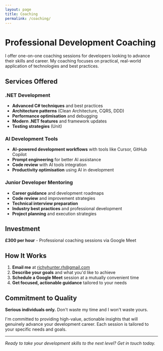 ```yaml
---
layout: page
title: Coaching
permalink: /coaching/
---
```


# Professional Development Coaching

I offer one-on-one coaching sessions for developers looking to advance their skills and career. My coaching focuses on practical, real-world application of technologies and best practices.

## Services Offered

### .NET Development
- **Advanced C# techniques** and best practices
- **Architecture patterns** (Clean Architecture, CQRS, DDD)
- **Performance optimisation** and debugging
- **Modern .NET features** and framework updates
- **Testing strategies** (Unit)

### AI Development Tools
- **AI-powered development workflows** with tools like Cursor, GitHub Copilot
- **Prompt engineering** for better AI assistance
- **Code review** with AI tools integration
- **Productivity optimisation** using AI in development

### Junior Developer Mentoring
- **Career guidance** and development roadmaps
- **Code review** and improvement strategies
- **Technical interview preparation**
- **Industry best practices** and professional development
- **Project planning** and execution strategies

## Investment

**£300 per hour** - Professional coaching sessions via Google Meet

## How It Works

1. **Email me** at [richyhunter.rh@gmail.com](mailto:richyhunter.rh@gmail.com)
2. **Describe your goals** and what you'd like to achieve
3. **Schedule a Google Meet** session at a mutually convenient time
4. **Get focused, actionable guidance** tailored to your needs

## Commitment to Quality

**Serious individuals only.** Don't waste my time and I won't waste yours.

I'm committed to providing high-value, actionable insights that will genuinely advance your development career. Each session is tailored to your specific needs and goals.

---

*Ready to take your development skills to the next level? Get in touch today.* 
